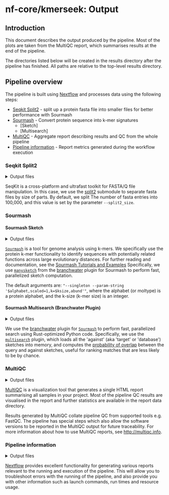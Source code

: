# nf-core/kmerseek: Output

## Introduction

This document describes the output produced by the pipeline. Most of the plots are taken from the MultiQC report, which summarises results at the end of the pipeline.

The directories listed below will be created in the results directory after the pipeline has finished. All paths are relative to the top-level results directory.

<!-- TODO nf-core: Write this documentation describing your workflow's output -->

## Pipeline overview

The pipeline is built using [Nextflow](https://www.nextflow.io/) and processes data using the following steps:

- [Seqkit Split2](#seqkit-split2) - split up a protein fasta file into smaller files for better performance with Sourmash
- [Sourmash](#sourmash) - Convert protein sequence into k-mer signatures
  - [Sketch]
  - [Multisearch]
- [MultiQC](#multiqc) - Aggregate report describing results and QC from the whole pipeline
- [Pipeline information](#pipeline-information) - Report metrics generated during the workflow execution

### Seqkit Split2

<details markdown="1">
<summary>Output files</summary>

- `seqkit/<sample_name>`
  - `<sample_name>.part_*.fasta.gz` Subset of fasta file, split into 100,000 fasta entries at a time

</details>

<!-- Cribbed from https://nf-co.re/funcscan/dev/docs/output -->

SeqKit is a cross-platform and ultrafast toolkit for FASTA/Q file manipulation. In this case, we use the [split2](https://bioinf.shenwei.me/seqkit/usage/#split2) submodule to separate fasta files by size of parts. By default, we split The number of fasta entries into 100,000, and this value is set by the parameter `--split2_size`.

### Sourmash

#### Sourmash Sketch

<details markdown="1">
<summary>Output files</summary>

- `sourmash/sigs/`
  - `*.sig`: K-mer signature generated from protein sequence

</details>

[`Sourmash`](https://sourmash.readthedocs.io/) is a tool for genome analysis using k-mers. We specifically use the protein k-mer functionality to identify sequences with potentially related functions across large evolutionary distances. For further reading and documentation, see the [Sourmash Tutorials and Examples](https://sourmash.readthedocs.io/en/latest/sidebar.html) Specifically, we use [`manysketch`](https://github.com/sourmash-bio/sourmash_plugin_branchwater/blob/main/doc/README.md#running-manysketch) from the [branchwater](https://github.com/sourmash-bio/sourmash_plugin_branchwater/) plugin for Sourmash to perform fast, parallelized sketch computation.

The default arguments are: `"--singleton --param-string '$alphabet,scaled=1,k=$ksize,abund'"`, where the alphabet (or moltype) is a protein alphabet, and the k-size (k-mer size) is an integer.


#### Sourmash Multisearch (Branchwater Plugin)

<details markdown="1">
<summary>Output files</summary>

- `sourmash/multisearch/`
  - `*.multisearch.csv`: Results from searching 
</details>

We use the [branchwater](https://github.com/sourmash-bio/sourmash_plugin_branchwater/) plugin for [`Sourmash`](https://sourmash.readthedocs.io/) to perform fast, parallelized search using Rust-optimized Python code. Specifically, we use the [`multisearch`](https://github.com/sourmash-bio/sourmash_plugin_branchwater/blob/main/doc/README.md#Running-multisearch-and-pairwise) plugin, which loads all the 'against' (aka 'target' or 'database') sketches into memory, and computes the [probability of overlap](https://github.com/sourmash-bio/sourmash_plugin_branchwater/pull/458) between the query and against sketches, useful for ranking matches that are less likely to be by chance.


### MultiQC

<details markdown="1">
<summary>Output files</summary>

- `multiqc/`
  - `multiqc_report.html`: a standalone HTML file that can be viewed in your web browser.
  - `multiqc_data/`: directory containing parsed statistics from the different tools used in the pipeline.
  - `multiqc_plots/`: directory containing static images from the report in various formats.

</details>

[MultiQC](http://multiqc.info) is a visualization tool that generates a single HTML report summarising all samples in your project. Most of the pipeline QC results are visualised in the report and further statistics are available in the report data directory.

Results generated by MultiQC collate pipeline QC from supported tools e.g. FastQC. The pipeline has special steps which also allow the software versions to be reported in the MultiQC output for future traceability. For more information about how to use MultiQC reports, see <http://multiqc.info>.

### Pipeline information

<details markdown="1">
<summary>Output files</summary>

- `pipeline_info/`
  - Reports generated by Nextflow: `execution_report.html`, `execution_timeline.html`, `execution_trace.txt` and `pipeline_dag.dot`/`pipeline_dag.svg`.
  - Reports generated by the pipeline: `pipeline_report.html`, `pipeline_report.txt` and `software_versions.yml`. The `pipeline_report*` files will only be present if the `--email` / `--email_on_fail` parameter's are used when running the pipeline.
  - Reformatted samplesheet files used as input to the pipeline: `samplesheet.valid.csv`.
  - Parameters used by the pipeline run: `params.json`.

</details>

[Nextflow](https://www.nextflow.io/docs/latest/tracing.html) provides excellent functionality for generating various reports relevant to the running and execution of the pipeline. This will allow you to troubleshoot errors with the running of the pipeline, and also provide you with other information such as launch commands, run times and resource usage.
